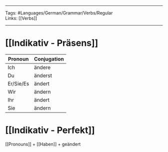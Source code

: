 ___
Tags: #Languages/German/Grammar/Verbs/Regular  
Links: [[Verbs]]
___
# [[Indikativ - Präsens]]
Pronoun|Conjugation
------------ | ------------
Ich | ändere
Du | änderst
Er/Sie/Es | ändert
Wir | ändern
Ihr | ändert
Sie | ändern


# [[Indikativ - Perfekt]]
[[Pronouns]] + [[Haben]] + geändert